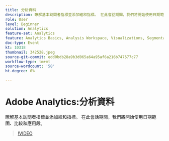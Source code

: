 ```yaml
---
title: 分析資料
description: 瞭解基本訪問者指標並添加維和指標。 在此會話期間，我們將開始使用日期範圍、比較和應用段。
role: User
level: Beginner
solution: Analytics
feature-set: Analytics
feature: Analytics Basics, Analysis Workspace, Visualizations, Segmentation, Metrics
doc-type: Event
kt: 10318
thumbnail: 342528.jpeg
source-git-commit: edd0bdb28a9b3d065a64a95af6a216b747577c77
workflow-type: tm+mt
source-wordcount: '58'
ht-degree: 0%

---
```


# Adobe Analytics:分析資料

瞭解基本訪問者指標並添加維和指標。 在此會話期間，我們將開始使用日期範圍、比較和應用段。

>[!VIDEO](https://video.tv.adobe.com/v/342528/?quality=12&learn=on)

